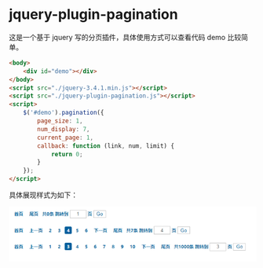 # jquery-plugin-pagination
这是一个基于 jquery 写的分页插件，具体使用方式可以查看代码 demo 比较简单。

```html
<body>
    <div id="demo"></div>
</body>
<script src="./jquery-3.4.1.min.js"></script>
<script src="./jquery-plugin-pagination.js"></script>
<script>
    $('#demo').pagination({
        page_size: 1,
        num_display: 7,
        current_page: 1,
        callback: function (link, num, limit) {
            return 0;
        }
    });
</script>
```

具体展现样式为如下：

![](./demo.png)